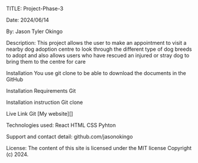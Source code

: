 TITLE: Project-Phase-3

Date: 2024/06/14

By: Jason Tyler Okingo

Description:
This project allows the user to make an appointment to visit a nearby dog adoption centre to look through the different type of dog breeds  to adopt and also allows users who have rescued an injured or stray dog to bring them to the centre for care 

Installation 
You use git clone to be able to download the documents in the GitHub

Installation Requirements 
Git

Installation instruction
Git clone 

Live Link Git
[My website][]

Technologies used:
React
HTML 
CSS
Pyhton

Support and contact detail:
github.com/jasonokingo

License: 
The content of this site is licensed under the MIT license 
Copyright (c) 2024.
